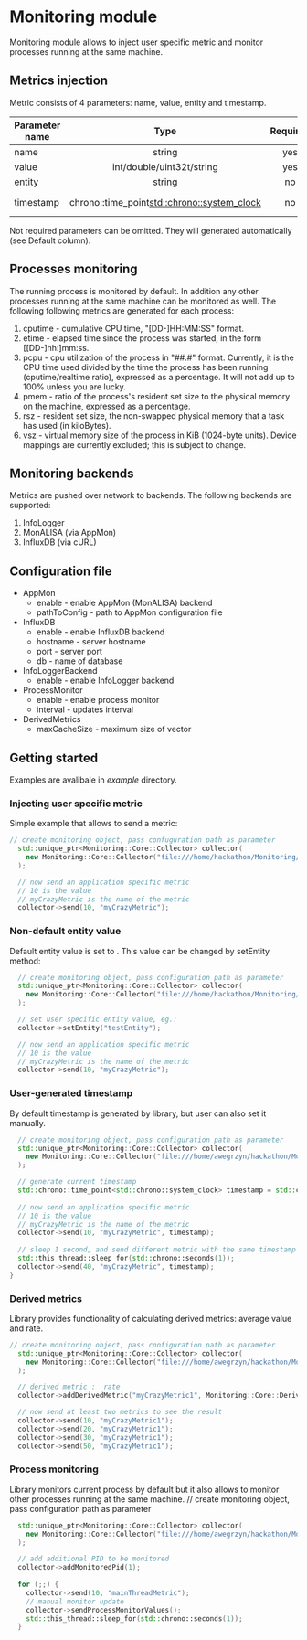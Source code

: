 # Monitoring module

Monitoring module allows to inject user specific metric and monitor processes running at the same machine.

## Metrics injection
Metric consists of 4 parameters: name, value, entity and timestamp.

| Parameter name | Type                                          | Required | Default          |
| -------------- |:---------------------------------------------:|:--------:| ----------------:|
| name           | string                                        | yes      | -                |
| value          | int/double/uint32t/string                     | yes      | -                |
| entity         | string                                        | no       | <hostname>.<PID> |
| timestamp      | chrono::time_point<std::chrono::system_clock> | no       | current time     |

Not required parameters can be omitted. They will generated automatically (see Default column).


## Processes monitoring
The running process is monitored by default. In addition any other processes running at the same machine can be monitored as well.
The following following metrics are generated for each process:
1. cputime - cumulative CPU time, "[DD-]HH:MM:SS" format.
2. etime - elapsed time since the process was started, in the form [[DD-]hh:]mm:ss.
3. pcpu - cpu utilization of the process in "##.#" format. Currently, it is the CPU time used divided by the time the process has been running (cputime/realtime ratio), expressed as a percentage.  It will not add up to 100% unless you are lucky.
4. pmem - ratio of the process's resident set size  to the physical memory on the machine, expressed as a percentage.
5. rsz - resident set size, the non-swapped physical memory that a task has used (in kiloBytes).
6. vsz - virtual memory size of the process in KiB (1024-byte units).  Device mappings are currently excluded; this is subject to change.


## Monitoring backends
Metrics are pushed over network to backends. The following backends are supported:
1. InfoLogger
2. MonALISA (via AppMon)
3. InfluxDB (via cURL)

## Configuration file
+ AppMon
  + enable - enable AppMon (MonALISA) backend
  + pathToConfig - path to AppMon configuration file
+ InfluxDB
  + enable - enable InfluxDB backend
  + hostname - server hostname
  + port - server port
  + db - name of database
+ InfoLoggerBackend
  + enable - enable InfoLogger backend
+ ProcessMonitor
  + enable - enable process monitor
  + interval - updates interval 
+ DerivedMetrics
  + maxCacheSize - maximum size of vector


## Getting started
Examples are avalibale in *example* directory.

### Injecting user specific metric
Simple example that allows to send a metric:
```C++
// create monitoring object, pass confuguration path as parameter
  std::unique_ptr<Monitoring::Core::Collector> collector(
    new Monitoring::Core::Collector("file:///home/hackathon/Monitoring/SampleConfig.ini")
  );  

  // now send an application specific metric
  // 10 is the value
  // myCrazyMetric is the name of the metric
  collector->send(10, "myCrazyMetric");
```

### Non-default entity value
Default entity value is set to <hostname>.<PID> This value can be changed by setEntity method:
```C++
  // create monitoring object, pass configuration path as parameter
  std::unique_ptr<Monitoring::Core::Collector> collector(
    new Monitoring::Core::Collector("file:///home/hackathon/Monitoring/SampleConfig.ini")
  );  

  // set user specific entity value, eg.:
  collector->setEntity("testEntity");

  // now send an application specific metric
  // 10 is the value
  // myCrazyMetric is the name of the metric
  collector->send(10, "myCrazyMetric");
```

### User-generated timestamp
By default timestamp is generated by library, but user can also set it manually.
```C++
  // create monitoring object, pass configuration path as parameter
  std::unique_ptr<Monitoring::Core::Collector> collector(
    new Monitoring::Core::Collector("file:///home/awegrzyn/hackathon/Monitoring/examples/SampleConfig.ini")
  );  

  // generate current timestamp
  std::chrono::time_point<std::chrono::system_clock> timestamp = std::chrono::system_clock::now();
     
  // now send an application specific metric
  // 10 is the value 
  // myCrazyMetric is the name of the metric
  collector->send(10, "myCrazyMetric", timestamp);
  
  // sleep 1 second, and send different metric with the same timestamp
  std::this_thread::sleep_for(std::chrono::seconds(1));
  collector->send(40, "myCrazyMetric", timestamp);
}
```

###  Derived metrics
Library provides functionality of calculating derived metrics: average value and rate.
```C++
// create monitoring object, pass configuration path as parameter
  std::unique_ptr<Monitoring::Core::Collector> collector(
    new Monitoring::Core::Collector("file:///home/awegrzyn/hackathon/Monitoring/examples/SampleConfig.ini")
  );  

  // derived metric :  rate
  collector->addDerivedMetric("myCrazyMetric1", Monitoring::Core::DerivedMetricMode::RATE);

  // now send at least two metrics to see the result
  collector->send(10, "myCrazyMetric1");
  collector->send(20, "myCrazyMetric1");
  collector->send(30, "myCrazyMetric1");
  collector->send(50, "myCrazyMetric1");
```
### Process monitoring
Library monitors current process by default but it also allows to monitor other processes running at the same machine.
  // create monitoring object, pass configuration path as parameter
```C++
  std::unique_ptr<Monitoring::Core::Collector> collector(
    new Monitoring::Core::Collector("file:///home/awegrzyn/hackathon/Monitoring/examples/SampleConfig.ini")
  );  

  // add additional PID to be monitored
  collector->addMonitoredPid(1);
     
  for (;;) {
    collector->send(10, "mainThreadMetric");
    // manual monitor update
    collector->sendProcessMonitorValues();
    std::this_thread::sleep_for(std::chrono::seconds(1));
  }
```
